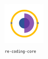 
<!--![re·coding·core](./re·coding·core.png)-->
  
<img src="./re·coding·core.png" alt="re·coding·core" width="125" height="126" >

```re·coding·core```
